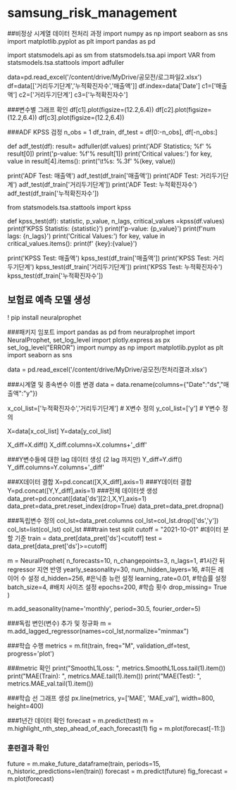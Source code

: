 # samsung_risk_management

##비정상 시계열 데이터 전처리 과정 
  import numpy as np
  import seaborn as sns
  import matplotlib.pyplot as plt
  import pandas as pd

  import statsmodels.api as sm
  from statsmodels.tsa.api import VAR
  from statsmodels.tsa.stattools import adfuller

  data=pd.read_excel('/content/drive/MyDrive/공모전/로그파일2.xlsx')
  df=data[['거리두기단계','누적확진자수','매출액']]
  df.index=data['Date']
  c1=['매출액']
  c2=['거리두기단계']
  c3=['누적확진자수']
  
###변수별 그래프 확인
  df[c1].plot(figsize=(12.2,6.4))
  df[c2].plot(figsize=(12.2,6.4))
  df[c3].plot(figsize=(12.2,6.4))
  
###ADF KPSS 검정 
  n_obs = 1
df_train, df_test = df[0:-n_obs], df[-n_obs:]

def adf_test(df):
  result= adfuller(df.values)
  print('ADF Statistics; %f' % result[0])
  print('p-value: %f'% result[1])
  print('Critical values:')
  for key, value in result[4].items():
    print('\t%s: %.3f' %(key, value))

print('ADF Test: 매출액')
adf_test(df_train['매출액'])
print('ADF Test: 거리두기단계')
adf_test(df_train['거리두기단계'])
print('ADF Test: 누적확진자수')
adf_test(df_train['누적확진자수'])

from statsmodels.tsa.stattools import kpss

def kpss_test(df):
  statistic, p_value, n_lags, critical_values =kpss(df.values)
  print(f'KPSS Statistis: {statistic}')
  print(f'p-value: {p_value}')
  print(f'num lags: {n_lags}')
  print('Critical Values:')
  for key, value in critical_values.items():
    print(f' {key}:{value}')

print('KPSS Test: 매출액')
kpss_test(df_train['매출액'])
print('KPSS Test: 거리두기단계')
kpss_test(df_train['거리두기단계'])
print('KPSS Test: 누적확진자수')
kpss_test(df_train['누적확진자수'])


## 보험료 예측 모델 생성 
  ! pip install neuralprophet
  
  ###패키지 임포트
  import pandas as pd
  from neuralprophet import NeuralProphet, set_log_level
  import plotly.express as px
  set_log_level("ERROR")
  import numpy as np
  import matplotlib.pyplot as plt
  import seaborn as sns
  
  data = pd.read_excel('/content/drive/MyDrive/공모전/전처리결과.xlsx')
  
  ###시계열 및 종속변수 이름 변경
  data = data.rename(columns={"Date":"ds","매출액":"y"})
  
  x_col_list=['누적확진자수','거리두기단계'] # X변수 정의
  y_col_list=['y'] # Y변수 정의 

  X=data[x_col_list]
  Y=data[y_col_list]

  X_diff=X.diff()
  X_diff.columns=X.columns+'_diff'


  ###Y변수들에 대한 lag 데이터 생성 (2 lag 까지만)
  Y_diff=Y.diff()
  Y_diff.columns=Y.columns+'_diff'

  ###X데이터 결합
  X=pd.concat([X,X_diff],axis=1)
  ###Y데이터 결합
  Y=pd.concat([Y,Y_diff],axis=1)
  ###전체 데이터셋 생성
  data_pret=pd.concat([data['ds'][2:],X,Y],axis=1)
  data_pret=data_pret.reset_index(drop=True)
  data_pret=data_pret.dropna()
  
  ###독립변수 정의
  col_lst=data_pret.columns
  col_lst=col_lst.drop(['ds','y'])
  col_lst=list(col_lst)
  col_lst
  ###train test split
  cutoff = "2021-10-01" #데이터 분할 기준
  train = data_pret[data_pret['ds']<cutoff]
  test = data_pret[data_pret['ds']>=cutoff]
  
  m = NeuralProphet(
    n_forecasts=10, 
    n_changepoints=3,
    n_lags=1, #1시간 뒤 regressor 지연 반영
    yearly_seasonality=30,
    num_hidden_layers=16, #히든 레이어 수 설정
    d_hidden=256, #은닉층 뉴런 설정
    learning_rate=0.01, #학습률 설정
    batch_size=4, #배치 사이즈 설정
    epochs=200, #학습 횟수
    drop_missing= True )

  m.add_seasonality(name='monthly', period=30.5, fourier_order=5)

  ###독립 변인(변수) 추가 및 정규화
  m = m.add_lagged_regressor(names=col_lst,normalize="minmax") 

  ###학습 수행
  metrics = m.fit(train, freq="M", validation_df=test, progress='plot')
  
  ###metric 확인
  print("SmoothL1Loss: ", metrics.SmoothL1Loss.tail(1).item())
  print("MAE(Train): ", metrics.MAE.tail(1).item())
  print("MAE(Test): ", metrics.MAE_val.tail(1).item())
  
  ###학습 선 그래프 생성
  px.line(metrics, y=['MAE', 'MAE_val'], width=800, height=400)
  
  ###1년간 데이터 확인
  forecast = m.predict(test)
  m = m.highlight_nth_step_ahead_of_each_forecast(1)
  fig = m.plot(forecast[-11:])
  
  ### 훈련결과 확인 
  future = m.make_future_dataframe(train, periods=15, n_historic_predictions=len(train))
  forecast = m.predict(future)
  fig_forecast = m.plot(forecast)
